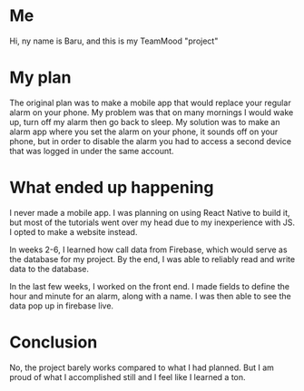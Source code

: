 # Me

Hi, ny name is Baru, and this is my TeamMood "project"

# My plan

The original plan was to make a mobile app that would replace your regular alarm on your phone. My problem was that on many mornings I would wake up, turn off my alarm then go back to sleep. My solution was to make an alarm app where you set the alarm on your phone, it sounds off on your phone, but in order to disable the alarm you had to access a second device that was logged in under the same account.

# What ended up happening

I never made a mobile app. I was planning on using React Native to build it, but most of the tutorials went over my head due to my inexperience with JS. I opted to make a website instead.

In weeks 2-6, I learned how call data from Firebase, which would serve as the database for my project. By the end, I was able to reliably read and write data to the database. 

In the last few weeks, I worked on the front end. I made fields to define the hour and minute for an alarm, along with a name. I was then able to see the data pop up in firebase live.

# Conclusion

No, the project barely works compared to what I had planned. But I am proud of what I accomplished still and I feel like I learned a ton.
